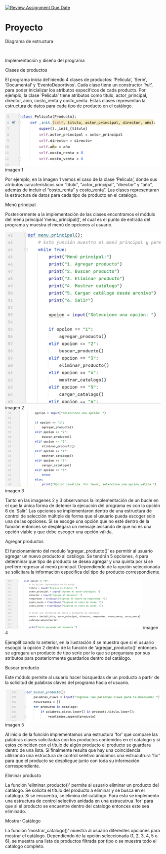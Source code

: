 [![Review Assignment Due Date](https://classroom.github.com/assets/deadline-readme-button-24ddc0f5d75046c5622901739e7c5dd533143b0c8e959d652212380cedb1ea36.svg)](https://classroom.github.com/a/LCXMIOgt)
# Proyecto
Diagrama de estructura

![]()

Implementación y diseño del programa


Clases de productos

El programa inicia definiendo 4 clases de productos: ‘Película’, ‘Serie’, ‘Documental’ y ‘EventoDeportivos’. Cada clase tiene un constructor ‘_init_’, para poder inicializar los atributos específicos de cada producto. Por ejemplo, la clase 'Pelicula' tiene atributos como titulo, actor_principal, director, anio, costo_renta y costo_venta. Estas clases representan la estructura de datos para cada tipo de producto en el catálogo.

![](https://github.com/agn-pe-23i/proyecto-los-mas-pythones/blob/main/Imagen1.png)
imagen 1

Por ejemplo, en la imagen 1 vemos el caso de la clase ‘Película’, donde sus atributos caracteristicos son “titulo”, “actor_principal”, “director” y “año”, además de incluir el “costo_renta” y costo_venta”. Las clases representaran la estructura de datos para cada tipo de producto en el catalogo. 

Menú principal

Posteriormente a la implementación de las clases encontramos el módulo del menú principal ‘menu_principal()’, el cual es el punto de entrada del programa y muestra el menú de opciones al usuario. 

![](https://github.com/agn-pe-23i/proyecto-los-mas-pythones/blob/main/Imagen2.png)
imagen 2
![](https://github.com/agn-pe-23i/proyecto-los-mas-pythones/blob/main/Imagen3.png)
imagen 3

Tanto en las imagenes 2 y 3 observamos la implementación de un bucle en el que la única forma de detener la ejecución del programa es con la opción 6 de ‘Salir’. Las opciones se implementaron dentro de una estructura de control de selección múltiple de forma que el usuario pueda escoger solo una de las opciones. Si se escoge una opción que no esté dentro de la función entonces se desplegara un mensaje avisando de que no es una opción viable y que debe escoger una opción válida.

Agregar productos

El funcionamiento del modulo ‘agregar_producto()’ es permitir al usuario agregar un nuevo producto al catálogo. Se tendrán 5 opciones, 4 para determinar que tipo de producto se desea agregar y una quinta por si se prefiere regresar al menú principal. Dependiendo de la opción seleccionada se solicitara la información especifica del tipo de producto correspondiente. 

![](https://github.com/agn-pe-23i/proyecto-los-mas-pythones/blob/main/Imagen4.png)
imagen 4

Ejemplificando lo anterior, en la ilustración 4 se muestra que si el usuario escogió la opción 2 dentro de la función de ‘agregar_producto()’ entonces se agregara un producto de tipo serie por lo que se preguntara por sus atributos para posteriormente guardarlos dentro del catálogo. 

Buscar producto

Este módulo permite al usuario hacer búsquedas de un producto a partir de la solicitud de palabras claves del programa hacia el usuario. 

![](https://github.com/agn-pe-23i/proyecto-los-mas-pythones/blob/main/Imagen5.png)
imagen 5

Al inicio de la función implementamos una estructura ‘for’ que compare las palabras claves solicitadas con los productos contenidos en el catalogo y si estos coinciden con el título de algún producto el producto se guardara dentro de una lista. Si finalmente resulta que hay una coincidencia utilizando una estructura de control seletivo anidamos una estrucutrura 'for' para que el producto se despliegue junto con toda su información correspondiente. 

Eliminar producto

La función 'eliminar_producto()' permite al usuario eliminar un producto del catálogo. Se solicita el título del producto a eliminar y se busca en el catálogo. Si se encuentra, se elimina del catálogo. Para esto se implemento una estructura de control selectivo anidada en una estrucutrua 'for' para que si el producto se encuentre dentro del catalogo entonces este sea eliminado. 

Mostrar Catálogo

La función 'mostrar_catalogo()' muestra al usuario diferentes opciones para mostrar el catálogo. Dependiendo de la opción seleccionada (1, 2, 3, 4, 5 o 6), se muestra una lista de productos filtrada por tipo o se muestra todo el catálogo completo.
